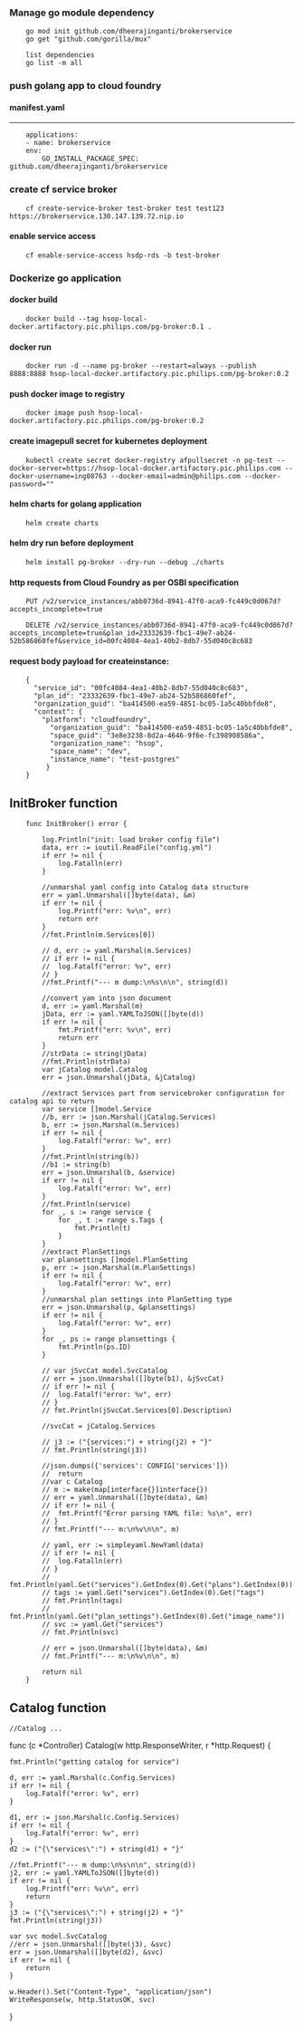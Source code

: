### Manage go module dependency

        go mod init github.com/dheerajinganti/brokerservice
        go get "github.com/gorilla/mux"

        list dependencies
        go list -m all
        
### push golang app to cloud foundry
#### manifest.yaml
---
        applications:
        - name: brokerservice
        env:
            GO_INSTALL_PACKAGE_SPEC: github.com/dheerajinganti/brokerservice

### create cf service broker 
        cf create-service-broker test-broker test test123 https://brokerservice.130.147.139.72.nip.io

#### enable service access
        cf enable-service-access hsdp-rds -b test-broker

### Dockerize go application 

#### docker build
        docker build --tag hsop-local-docker.artifactory.pic.philips.com/pg-broker:0.1 .
#### docker run 
        docker run -d --name pg-broker --restart=always --publish 8888:8888 hsop-local-docker.artifactory.pic.philips.com/pg-broker:0.2
#### push docker image to registry
        docker image push hsop-local-docker.artifactory.pic.philips.com/pg-broker:0.2 

#### create imagepull secret for kubernetes deployment

        kubectl create secret docker-registry afpullsecret -n pg-test --docker-server=https://hsop-local-docker.artifactory.pic.philips.com --docker-username=ing08763 --docker-email=admin@philips.com --docker-password=""

#### helm charts for golang application
        helm create charts

#### helm dry run before deployment
        helm install pg-broker --dry-run --debug ./charts


#### http requests from Cloud Foundry as per OSBI specification

        PUT /v2/service_instances/abb0736d-8941-47f0-aca9-fc449c0d067d?accepts_incomplete=true
    
        DELETE /v2/service_instances/abb0736d-8941-47f0-aca9-fc449c0d067d?accepts_incomplete=true&plan_id=23332639-fbc1-49e7-ab24-52b586860fef&service_id=00fc4084-4ea1-40b2-8db7-55d040c8c683

#### request body payload for createinstance:

        {
          "service_id": "00fc4084-4ea1-40b2-8db7-55d040c8c683",
          "plan_id": "23332639-fbc1-49e7-ab24-52b586860fef",
          "organization_guid": "ba414500-ea59-4851-bc05-1a5c40bbfde8",
          "context": {
          	"platform": "cloudfoundry",
              "organization_guid": "ba414500-ea59-4851-bc05-1a5c40bbfde8",
              "space_guid": "3e8e3238-8d2a-4646-9f6e-fc398908586a",
              "organization_name": "hsop",
              "space_name": "dev",
              "instance_name": "test-postgres"
             }
        }

## InitBroker function

        func InitBroker() error {

            log.Println("init: load broker config file")
            data, err := ioutil.ReadFile("config.yml")
            if err != nil {
                log.Fatalln(err)
            }

            //unmarshal yaml config into Catalog data structure
            err = yaml.Unmarshal([]byte(data), &m)
            if err != nil {
                log.Printf("err: %v\n", err)
                return err
            }
            //fmt.Println(m.Services[0])

            // d, err := yaml.Marshal(m.Services)
            // if err != nil {
            // 	log.Fatalf("error: %v", err)
            // }
            //fmt.Printf("--- m dump:\n%s\n\n", string(d))

            //convert yam into json document
            d, err := yaml.Marshal(m)
            jData, err := yaml.YAMLToJSON([]byte(d))
            if err != nil {
                fmt.Printf("err: %v\n", err)
                return err
            }
            //strData := string(jData)
            //fmt.Println(strData)
            var jCatalog model.Catalog
            err = json.Unmarshal(jData, &jCatalog)

            //extract Services part from servicebroker configuration for catalog api to return
            var service []model.Service
            //b, err := json.Marshal(jCatalog.Services)
            b, err := json.Marshal(m.Services)
            if err != nil {
                log.Fatalf("error: %v", err)
            }
            //fmt.Println(string(b))
            //b1 := string(b)
            err = json.Unmarshal(b, &service)
            if err != nil {
                log.Fatalf("error: %v", err)
            }
            //fmt.Println(service)
            for _, s := range service {
                for _, t := range s.Tags {
                    fmt.Println(t)
                }
            }
            //extract PlanSettings
            var plansettings []model.PlanSetting
            p, err := json.Marshal(m.PlanSettings)
            if err != nil {
                log.Fatalf("error: %v", err)
            }
            //unmarshal plan settings into PlanSetting type
            err = json.Unmarshal(p, &plansettings)
            if err != nil {
                log.Fatalf("error: %v", err)
            }
            for _, ps := range plansettings {
                fmt.Println(ps.ID)
            }

            // var jSvcCat model.SvcCatalog
            // err = json.Unmarshal([]byte(b1), &jSvcCat)
            // if err != nil {
            // 	log.Fatalf("error: %v", err)
            // }
            // fmt.Println(jSvcCat.Services[0].Description)

            //svcCat = jCatalog.Services

            // j3 := ("{services:") + string(j2) + "}"
            // fmt.Println(string(j3))

            //json.dumps({'services': CONFIG['services']})
            //	return
            //var c Catalog
            // m := make(map[interface{}]interface{})
            // err = yaml.Unmarshal([]byte(data), &m)
            // if err != nil {
            // 	fmt.Printf("Error parsing YAML file: %s\n", err)
            // }
            // fmt.Printf("--- m:\n%v\n\n", m)

            // yaml, err := simpleyaml.NewYaml(data)
            // if err != nil {
            // 	log.Fatalln(err)
            // }
            // fmt.Println(yaml.Get("services").GetIndex(0).Get("plans").GetIndex(0))
            // tags := yaml.Get("services").GetIndex(0).Get("tags")
            // fmt.Println(tags)
            // fmt.Println(yaml.Get("plan_settings").GetIndex(0).Get("image_name"))
            // svc := yaml.Get("services")
            // fmt.Println(svc)

            // err = json.Unmarshal([]byte(data), &m)
            // fmt.Printf("--- m:\n%v\n\n", m)

            return nil
        }

## Catalog function

    //Catalog ...
func (c *Controller) Catalog(w http.ResponseWriter, r *http.Request) {

	fmt.Println("getting catalog for service")

	d, err := yaml.Marshal(c.Config.Services)
	if err != nil {
		log.Fatalf("error: %v", err)
	}

	d1, err := json.Marshal(c.Config.Services)
	if err != nil {
		log.Fatalf("error: %v", err)
	}
	d2 := ("{\"services\":") + string(d1) + "}"

	//fmt.Printf("--- m dump:\n%s\n\n", string(d))
	j2, err := yaml.YAMLToJSON([]byte(d))
	if err != nil {
		log.Printf("err: %v\n", err)
		return
	}
	j3 := ("{\"services\":") + string(j2) + "}"
	fmt.Println(string(j3))

	var svc model.SvcCatalog
	//err = json.Unmarshal([]byte(j3), &svc)
	err = json.Unmarshal([]byte(d2), &svc)
	if err != nil {
		return
	}

	w.Header().Set("Content-Type", "application/json")
	WriteResponse(w, http.StatusOK, svc)
}